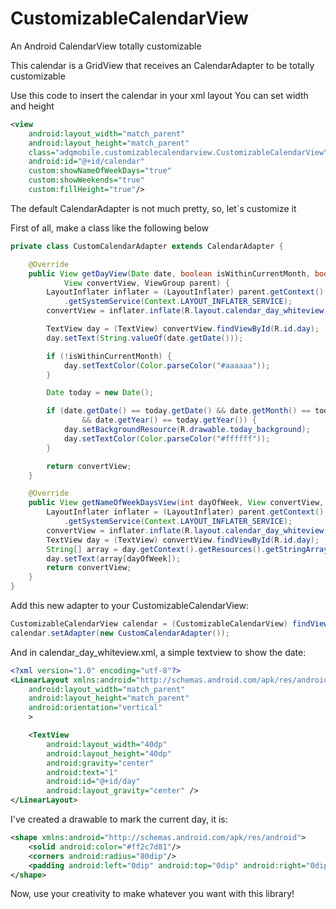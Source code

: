 # CustomizableCalendarView
An Android CalendarView totally customizable

This calendar is a GridView that receives an CalendarAdapter to be totally customizable

Use this code to insert the calendar in your xml layout
You can set width and height

``` xml
<view
    android:layout_width="match_parent"
    android:layout_height="match_parent"
    class="adqmobile.customizablecalendarview.CustomizableCalendarView"
    android:id="@+id/calendar"
    custom:showNameOfWeekDays="true"
    custom:showWeekends="true"
    custom:fillHeight="true"/>
````
    
The default CalendarAdapter is not much pretty, so, let`s customize it

First of all, make a class like the following below
``` java
private class CustomCalendarAdapter extends CalendarAdapter {

    @Override
    public View getDayView(Date date, boolean isWithinCurrentMonth, boolean isWeekend, 
            View convertView, ViewGroup parent) {
        LayoutInflater inflater = (LayoutInflater) parent.getContext()
            .getSystemService(Context.LAYOUT_INFLATER_SERVICE);
        convertView = inflater.inflate(R.layout.calendar_day_whiteview, null);

        TextView day = (TextView) convertView.findViewById(R.id.day);
        day.setText(String.valueOf(date.getDate()));

        if (!isWithinCurrentMonth) {
            day.setTextColor(Color.parseColor("#aaaaaa"));
        }

        Date today = new Date();

        if (date.getDate() == today.getDate() && date.getMonth() == today.getMonth() 
                && date.getYear() == today.getYear()) {
            day.setBackgroundResource(R.drawable.today_background);
            day.setTextColor(Color.parseColor("#ffffff"));
        }

        return convertView;
    }

    @Override
    public View getNameOfWeekDaysView(int dayOfWeek, View convertView, ViewGroup parent) {
        LayoutInflater inflater = (LayoutInflater) parent.getContext()
            .getSystemService(Context.LAYOUT_INFLATER_SERVICE);
        convertView = inflater.inflate(R.layout.calendar_day_whiteview, null);
        TextView day = (TextView) convertView.findViewById(R.id.day);
        String[] array = day.getContext().getResources().getStringArray(R.array.days_of_week);
        day.setText(array[dayOfWeek]);
        return convertView;
    }
}
```

Add this new adapter to your CustomizableCalendarView:
``` java
CustomizableCalendarView calendar = (CustomizableCalendarView) findViewById(R.id.calendar);
calendar.setAdapter(new CustomCalendarAdapter());
````

And in calendar_day_whiteview.xml, a simple textview to show the date:
``` xml
<?xml version="1.0" encoding="utf-8"?>
<LinearLayout xmlns:android="http://schemas.android.com/apk/res/android"
    android:layout_width="match_parent"
    android:layout_height="match_parent"
    android:orientation="vertical"
    >

    <TextView
        android:layout_width="40dp"
        android:layout_height="40dp"
        android:gravity="center"
        android:text="1"
        android:id="@+id/day"
        android:layout_gravity="center" />
</LinearLayout>
```

I've created a drawable to mark the current day, it is:
``` xml
<shape xmlns:android="http://schemas.android.com/apk/res/android">
    <solid android:color="#ff2c7d81"/>
    <corners android:radius="80dip"/>
    <padding android:left="0dip" android:top="0dip" android:right="0dip" android:bottom="0dip" />
</shape>
```

Now, use your creativity to make whatever you want with this library!
